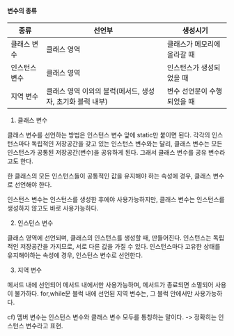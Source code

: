 #### 변수의 종류

|종류|선언부|생성시기|
|------|---|---|
|클래스 변수|클래스 영역|클래스가 메모리에 올라갈 때|
|인스턴스 변수|클래스 영역|인스턴스가 생성되었을 때|
|지역 변수|클래스 영역 이외의 블럭(메서드, 생성자, 초기화 블럭 내부)|변수 선언문이 수행되었을 때|

1. 클래스 변수

클래스 변수를 선언하는 방법은 인스턴스 변수 앞에 static만 붙이면 된다. 각각의 인스턴스마다 독립적인 저장공간을 갖고 있는 인스턴스 변수와는 달리,
클래스 변수는 모든 인스턴스가 공통된 저장공간(변수)을 공유하게 된다. 그래서 클래스 변수를 공유 변수라고도 한다.

한 클래스의 모든 인스턴스들이 공통적인 값을 유지해야 하는 속성에 경우, 클래스 변수로 선언해야 한다.

인스턴스 변수는 인스턴스를 생성한 후에야 사용가능하지만, 클래스 변수는 인스턴스를 생성하지 않고도 바로 사용가능하다.

2. 인스턴스 변수

클래스 영역에 선언되며, 클래스의 인스턴스를 생성할 때, 만들어진다. 인스턴스는 독립적인 저장공간을 가지므로,
서로 다른 값을 가질 수 있다. 인스턴스마다 고유한 상태를 유지해야하는 속성에 경우, 인스턴스 변수로 선언한다.

3. 지역 변수

메서드 내에 선언되어 메서드 내에서만 사용가능하며, 메서드가 종료되면 소멸되어 사용이 불가하다.
for,while문 블럭 내에 선언된 지역 변수는, 그 블럭 안에서만 사용가능하다.

cf) 멤버 변수는 인스턴스 변수와 클래스 변수 모두를 통칭하는 말이다. -> 정확히는 인스턴스 변수라고 표현.
